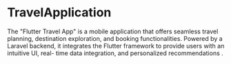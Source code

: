 # TravelApplication
The "Flutter Travel App" is a mobile application that offers seamless travel planning, destination exploration, and booking functionalities. Powered by a Laravel backend, it integrates the Flutter framework to provide users with an intuitive UI, real- time data integration, and personalized recommendations . 
